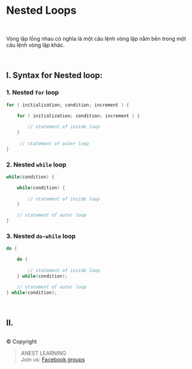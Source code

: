 # Nested Loops

<br />

Vòng lặp lồng nhau có nghĩa là một câu lệnh vòng lặp nằm bên trong một câu lệnh vòng lặp khác.

<br />

## I. Syntax for Nested loop:

### 1. Nested `for` loop

```c
for ( initialization; condition; increment ) {

    for ( initialization; condition; increment ) {
      
        // statement of inside loop
    }
   
     // statement of outer loop
}
```

### 2. Nested `while` loop

```c
while(condition) {

    while(condition) {
      
        // statement of inside loop
    }

    // statement of outer loop
}
```

### 3. Nested `do-while` loop

```c
do {

    do {
      
        // statement of inside loop
    } while(condition);

    // statement of outer loop
} while(condition);
```

<br />

## II.


##  

© Copyright
> ANEST LEARNING  
> Join us: [Facebook groups](https://www.facebook.com/groups/anest.learning/)
